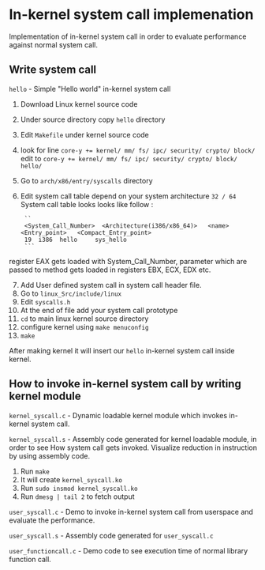In-kernel system call implemenation 
=====

Implementation of in-kernel system call in order to evaluate performance against normal system call.

Write system call
----------

`hello` - Simple "Hello world" in-kernel system call  

1. Download Linux kernel source code
2. Under source directory copy `hello` directory
3. Edit `Makefile` under kernel source code
4. look for line `core-y += kernel/ mm/ fs/ ipc/ security/ crypto/ block/ ` edit to `core-y += kernel/ mm/ fs/ ipc/ security/ crypto/ block/ hello/`
5. Go to `arch/x86/entry/syscalls` directory
6. Edit system call table depend on your system architecture `32 / 64`
		System call table looks looks like follow :

		``
		<System_Call_Number>  <Architecture(i386/x86_64)>   <name>  <Entry_point>   <Compact_Entry_point>
		19  i386  hello     sys_hello
		```
register EAX gets loaded with System_Call_Number, parameter which are passed to method gets loaded in registers EBX, ECX, EDX etc.

7. Add User defined system call in system call header file.
8. Go to `linux_Src/include/linux`
9. Edit `syscalls.h`
10. At the end of file add your system call prototype
11. `cd` to main linux kernel source directory
12. configure kernel using `make menuconfig`
13. `make`

After making kernel it will insert our `hello` in-kernel system call inside kernel. 

How to invoke in-kernel system call by writing kernel module
-------

`kernel_syscall.c` - Dynamic loadable kernel module which invokes in-kernel system call.

`kernel_syscall.s` - Assembly code generated for kernel loadable module, in order to see How system call gets invoked. Visualize reduction in instruction by using assembly code. 

1. Run `make`
2. It will create `kernel_syscall.ko`
3. Run `sudo insmod kernel_syscall.ko`
4. Run `dmesg | tail 2` to fetch output


`user_syscall.c` -  Demo to invoke in-kernel system call from userspace and evaluate the
		    performance.
									
`user_syscall.s` -  Assembly code generated for `user_syscall.c`

`user_functioncall.c` - Demo code to see execution time of normal library function call.
